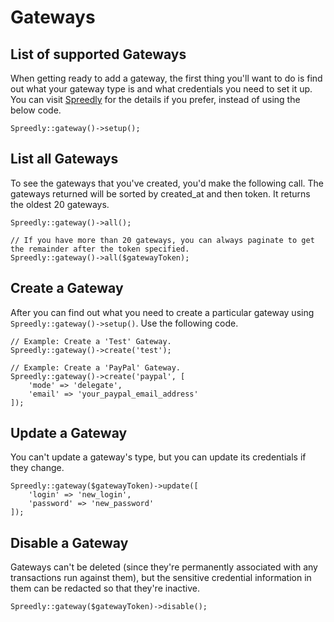 # Gateways

## List of supported Gateways

When getting ready to add a gateway, the first thing you'll want to do is find out what your gateway type is and what credentials you need to set it up. You can visit [Spreedly](https://spreedlycore.com/manual/gateways) for the details if you prefer, instead of using the below code.

```
Spreedly::gateway()->setup();
```

## List all Gateways

To see the gateways that you've created, you'd make the following call. The gateways returned will be sorted by created_at and then token. It returns the oldest 20 gateways.

```
Spreedly::gateway()->all();

// If you have more than 20 gateways, you can always paginate to get the remainder after the token specified.
Spreedly::gateway()->all($gatewayToken);
```

## Create a Gateway

After you can find out what you need to create a particular gateway using ```
Spreedly::gateway()->setup()```. Use the following code.

```
// Example: Create a 'Test' Gateway.
Spreedly::gateway()->create('test');

// Example: Create a 'PayPal' Gateway.
Spreedly::gateway()->create('paypal', [
	'mode' => 'delegate',
	'email' => 'your_paypal_email_address'
]);
```

## Update a Gateway

You can't update a gateway's type, but you can update its credentials if they change.

```
Spreedly::gateway($gatewayToken)->update([
	'login' => 'new_login',
	'password' => 'new_password'
]);
```

## Disable a Gateway

Gateways can't be deleted (since they're permanently associated with any transactions run against them), but the sensitive credential information in them can be redacted so that they're inactive.

```
Spreedly::gateway($gatewayToken)->disable();
```
